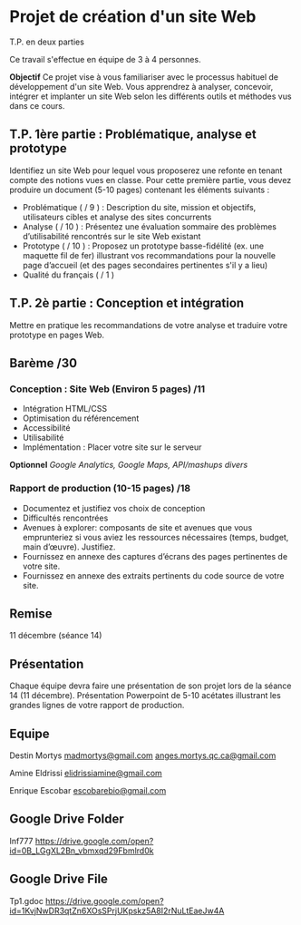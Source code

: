 # Projet de création d'un site Web
T.P. en deux parties

Ce travail s'effectue en équipe de 3 à 4 personnes.

**Objectif**
Ce projet vise à vous familiariser avec le processus habituel de développement d'un site Web. Vous apprendrez à analyser, concevoir, intégrer et implanter un site Web selon les différents outils et méthodes vus dans ce cours.

## T.P. 1ère partie : Problématique, analyse et prototype
Identifiez un site Web pour lequel vous proposerez une refonte en tenant compte des notions vues en classe. Pour cette première partie, vous devez produire un document (5-10 pages) contenant les éléments suivants :
* Problématique ( / 9 ) : Description du site, mission et objectifs, utilisateurs cibles et analyse des sites concurrents
* Analyse ( / 10 ) : Présentez une évaluation sommaire des problèmes d’utilisabilité rencontrés sur le site Web existant
* Prototype ( / 10 ) : Proposez  un prototype basse-fidélité (ex. une maquette fil de fer) illustrant vos recommandations pour la nouvelle page d’accueil (et des pages secondaires pertinentes s'il y a lieu)
* Qualité du français ( / 1 )

## T.P. 2è partie : Conception et intégration
Mettre en pratique les recommandations de votre analyse et traduire votre prototype en pages Web.

## Barème /30
### Conception : Site Web (Environ 5 pages) /11
* Intégration HTML/CSS
* Optimisation du référencement
* Accessibilité
* Utilisabilité
* Implémentation : Placer votre site sur le serveur

**Optionnel**
_Google Analytics, Google Maps, API/mashups divers_
### Rapport de production (10-15 pages) /18
* Documentez et justifiez vos choix de conception
* Difficultés rencontrées
* Avenues à explorer: composants de site et avenues que vous emprunteriez si vous aviez les ressources nécessaires (temps, budget, main d’œuvre). Justifiez.
* Fournissez en annexe des captures d’écrans des pages pertinentes de votre site.
* Fournissez en annexe des extraits pertinents du code source de votre site.
## Remise
11 décembre (séance 14)

## Présentation
Chaque équipe devra faire une présentation de son projet lors de la séance 14 (11 décembre). Présentation Powerpoint de 5-10 acétates illustrant les grandes lignes de votre rapport de production.

## Equipe
Destin Mortys
madmortys@gmail.com
anges.mortys.qc.ca@gmail.com

Amine Eldrissi
elidrissiamine@gmail.com

Enrique Escobar
escobarebio@gmail.com

## Google Drive Folder
Inf777
https://drive.google.com/open?id=0B_LGgXL2Bn_vbmxqd29Fbmlrd0k

## Google Drive File
Tp1.gdoc
https://drive.google.com/open?id=1KvjNwDR3qtZn6XOsSPrjUKpskz5A8I2rNuLtEaeJw4A

